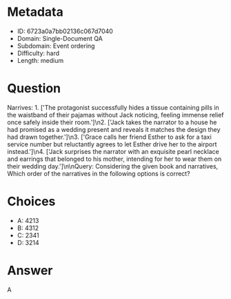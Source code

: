 # Metadata

- ID: 6723a0a7bb02136c067d7040
- Domain: Single-Document QA
- Subdomain: Event ordering
- Difficulty: hard
- Length: medium

# Question

Narrives: 1. ['The protagonist successfully hides a tissue containing pills in the waistband of their pajamas without Jack noticing, feeling immense relief once safely inside their room.']\n2. ['Jack takes the narrator to a house he had promised as a wedding present and reveals it matches the design they had drawn together.']\n3. ['Grace calls her friend Esther to ask for a taxi service number but reluctantly agrees to let Esther drive her to the airport instead.']\n4. ['Jack surprises the narrator with an exquisite pearl necklace and earrings that belonged to his mother, intending for her to wear them on their wedding day.']\n\nQuery: Considering the given book and narratives, Which order of the narratives in the following options is correct?

# Choices

- A: 4213
- B: 4312
- C: 2341
- D: 3214

# Answer

A
